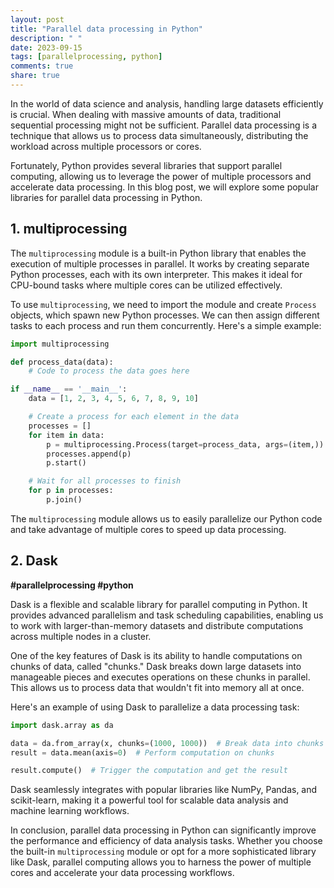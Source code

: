 ```yaml
---
layout: post
title: "Parallel data processing in Python"
description: " "
date: 2023-09-15
tags: [parallelprocessing, python]
comments: true
share: true
---
```


In the world of data science and analysis, handling large datasets efficiently is crucial. When dealing with massive amounts of data, traditional sequential processing might not be sufficient. Parallel data processing is a technique that allows us to process data simultaneously, distributing the workload across multiple processors or cores.

Fortunately, Python provides several libraries that support parallel computing, allowing us to leverage the power of multiple processors and accelerate data processing. In this blog post, we will explore some popular libraries for parallel data processing in Python.

## 1. multiprocessing

The `multiprocessing` module is a built-in Python library that enables the execution of multiple processes in parallel. It works by creating separate Python processes, each with its own interpreter. This makes it ideal for CPU-bound tasks where multiple cores can be utilized effectively.

To use `multiprocessing`, we need to import the module and create `Process` objects, which spawn new Python processes. We can then assign different tasks to each process and run them concurrently. Here's a simple example:

```python
import multiprocessing

def process_data(data):
    # Code to process the data goes here

if __name__ == '__main__':
    data = [1, 2, 3, 4, 5, 6, 7, 8, 9, 10]

    # Create a process for each element in the data
    processes = []
    for item in data:
        p = multiprocessing.Process(target=process_data, args=(item,))
        processes.append(p)
        p.start()

    # Wait for all processes to finish
    for p in processes:
        p.join()
```

The `multiprocessing` module allows us to easily parallelize our Python code and take advantage of multiple cores to speed up data processing.

## 2. Dask

**#parallelprocessing #python**

Dask is a flexible and scalable library for parallel computing in Python. It provides advanced parallelism and task scheduling capabilities, enabling us to work with larger-than-memory datasets and distribute computations across multiple nodes in a cluster.

One of the key features of Dask is its ability to handle computations on chunks of data, called "chunks." Dask breaks down large datasets into manageable pieces and executes operations on these chunks in parallel. This allows us to process data that wouldn't fit into memory all at once.

Here's an example of using Dask to parallelize a data processing task:

```python
import dask.array as da

data = da.from_array(x, chunks=(1000, 1000))  # Break data into chunks
result = data.mean(axis=0)  # Perform computation on chunks

result.compute()  # Trigger the computation and get the result
```

Dask seamlessly integrates with popular libraries like NumPy, Pandas, and scikit-learn, making it a powerful tool for scalable data analysis and machine learning workflows.

In conclusion, parallel data processing in Python can significantly improve the performance and efficiency of data analysis tasks. Whether you choose the built-in `multiprocessing` module or opt for a more sophisticated library like Dask, parallel computing allows you to harness the power of multiple cores and accelerate your data processing workflows.